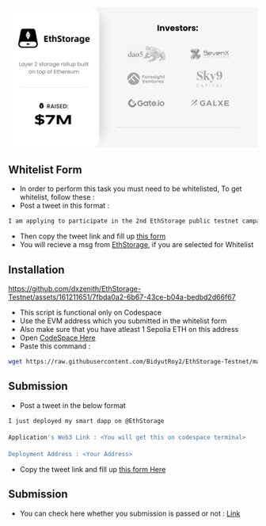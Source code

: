 <p align="center">
<img src='fundraised.jpg' width='900'>
</p>


## Whitelist Form

- In order to perform this task you must need to be whitelisted, To get whitelist, follow these :
- Post a tweet in this format :
```bash
I am applying to participate in the 2nd EthStorage public testnet campaign, and my wallet address is <your wallet address>. @EthStorage.
```
- Then copy the tweet link and fill up [this form](https://dawme4mo.forms.app/ethstorage-2nd-campaign-application?ref=blog.ethstorage.io)
- You will recieve a msg from [EthStorage](https://x.com/EthStorage), if you are selected for Whitelist


## Installation

https://github.com/dxzenith/EthStorage-Testnet/assets/161211651/7fbda0a2-6b67-43ce-b04a-bedbd2d66f67

- This script is functional only on Codespace
- Use the EVM address which you submitted in the whitelist form
- Also make sure that you have atleast 1 Sepolia ETH on this address
- Open [CodeSpace Here](https://github.com/codespaces)
- Paste this command :
```bash
wget https://raw.githubusercontent.com/BidyutRoy2/EthStorage-Testnet/main/ethstorage.sh && chmod +x ethstorage.sh && ./ethstorage.sh
```


## Submission

- Post a tweet in the below format
```bash
I just deployed my smart dapp on @EthStorage
 
Application's Web3 Link : <You will get this on codespace terminal>

Deployment Address : <Your Address>
```

- Copy the tweet link and fill up [this form Here](https://dawme4mo.forms.app/ethstorage-2nd-campaign-submission?ref=blog.ethstorage.io)

## Submission

- You can check here whether you submission is passed or not : [Link](https://ethstorage.knack.com/campaigns#query/)

